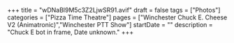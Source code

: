 +++
title = "wDNaBl9M5c3Z2LjwSR91.avif"
draft = false
tags = ["Photos"]
categories = ["Pizza Time Theatre"]
pages = ["Winchester Chuck E. Cheese V2 (Animatronic)","Winchester PTT Show"]
startDate = ""
description = "Chuck E bot in frame, Date unknown."
+++
